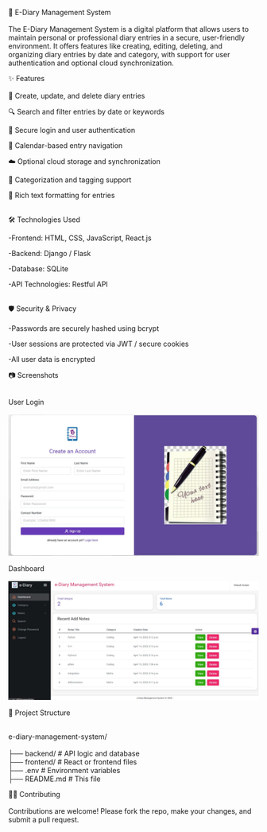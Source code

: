 
📘 E-Diary Management System <br><br>
The E-Diary Management System is a digital platform that allows users to maintain personal or professional diary entries in a secure, user-friendly environment. It offers features like creating, editing, deleting, and organizing diary entries by date and category, with support for user authentication and optional cloud synchronization.

✨ Features <br> <br>
📝 Create, update, and delete diary entries

🔍 Search and filter entries by date or keywords

🔐 Secure login and user authentication

📅 Calendar-based entry navigation

☁️ Optional cloud storage and synchronization

📂 Categorization and tagging support

🎨 Rich text formatting for entries  <br><br>

🛠️ Technologies Used

-Frontend: HTML, CSS, JavaScript, React.js

-Backend:  Django / Flask

-Database: SQLite

-API Technologies: Restful API <br> <br>

🛡️ Security & Privacy <br><br>
-Passwords are securely hashed using bcrypt

-User sessions are protected via JWT / secure cookies

-All user data is encrypted 



📷 Screenshots <br><br>

User Login <br> <br>
![Alt Text](https://github.com/aroradiya/E-Diary-Management-System/blob/main/WhatsApp%20Image%202025-05-06%20at%209.35.58%20AM.jpeg?raw=true)

Dashboard <br><br>
![Alt Text](https://github.com/aroradiya/E-Diary-Management-System/blob/main/35937df1-7bf4-4471-9ccc-8a2229e99143.jpg?raw=true)


















📁 Project Structure <br><br>

e-diary-management-system/ <br> <br>
├── backend/                    # API logic and database <br>
├── frontend/                   # React or frontend files <br>
├── .env                       # Environment variables <br>
├── README.md                  # This file


🧑‍💻 Contributing <br><br>
Contributions are welcome! Please fork the repo, make your changes, and submit a pull request.





